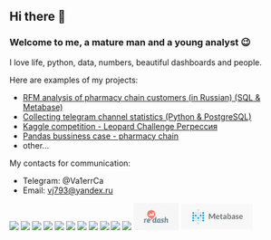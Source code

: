 ## Hi there 👋

<!--
**Va1erCa/Va1erCa** is a ✨ _special_ ✨ repository because its `README.md` (this file) appears on your GitHub profile.

Here are some ideas to get you started:

- 🔭 I’m currently working on ...
- 🌱 I’m currently learning ...
- 👯 I’m looking to collaborate on ...
- 🤔 I’m looking for help with ...
- 💬 Ask me about ...
- 📫 How to reach me: ...
- 😄 Pronouns: ...
- ⚡ Fun fact: ...
-->
### Welcome to me, a mature man and a young analyst 😉

I love life, python, data, numbers, beautiful dashboards and people.

Here are examples of my projects:
- [RFM analysis of pharmacy chain customers (in Russian) (SQL & Metabase)](/rfm)
- [Collecting telegram channel statistics (Python & PostgreSQL)](https://github.com/BogdanSubm/telegram_analyst2)
- [Kaggle competition - Leopard Challenge Регрессия](https://www.kaggle.com/competitions/leopard-challenge-regression/leaderboard)
- [Pandas bussiness case - pharmacy chain](https://github.com/Va1erCa/Pandas_bussiness_case)
- other...

My contacts for communication:
- Telegram: @Va1errCa 
- Email: vj793@yandex.ru


<div>
<img src="https://cdn.jsdelivr.net/gh/devicons/devicon/icons/python/python-original-wordmark.svg" height="48"/>
<img src="https://cdn.jsdelivr.net/gh/devicons/devicon/icons/pandas/pandas-original-wordmark.svg" height="48"/>
<img src="https://cdn.jsdelivr.net/gh/devicons/devicon/icons/numpy/numpy-original-wordmark.svg" height="48"/>
<img src="https://cdn.jsdelivr.net/gh/devicons/devicon/icons/jupyter/jupyter-original-wordmark.svg" height="48"/>
<img src="https://cdn.jsdelivr.net/gh/devicons/devicon/icons/pycharm/pycharm-original.svg" height="48"/>
<img src="https://cdn.jsdelivr.net/gh/devicons/devicon/icons/postgresql/postgresql-original-wordmark.svg" height="48"/>
<img src="https://cdn.jsdelivr.net/gh/devicons/devicon/icons/dbeaver/dbeaver-original.svg" height="48"/>
<img src="https://cdn.jsdelivr.net/gh/devicons/devicon/icons/git/git-original-wordmark.svg" height="48"/>
<img src="https://cdn.jsdelivr.net/gh/devicons/devicon/icons/github/github-original-wordmark.svg" height="48"/>
<img src="https://cdn.jsdelivr.net/gh/devicons/devicon/icons/kaggle/kaggle-original-wordmark.svg" height="48"/>
<img src="https://yastatic.net/naydex/yandex-search/nhZ7GK140/358befEGSDTY/6JbgH1FNSWqIAfl1-VtldDu0_H1FX5eXN9K6ccKQ9ThsQKIOwm0PYk79Y5Vi6nnVyZqxE8MkxELbXhNwsz0wrbu2YH1VnYnr7xVI5urpJuL4pl4bJ11UMneSu3ECVYfoD-NA" height="48"/>
<img src="redash-logo.png" height="48"/>
<img src="metabase-logo.webp" height="48"/>
</div>
